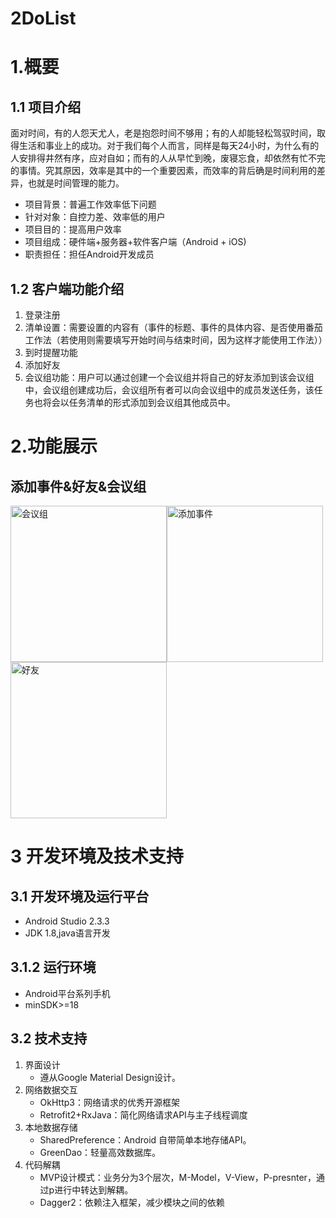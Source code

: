 # 2DoList
# 1.概要
## 1.1 项目介绍
面对时间，有的人怨天尤人，老是抱怨时间不够用；有的人却能轻松驾驭时间，取得生活和事业上的成功。对于我们每个人而言，同样是每天24小时，为什么有的人安排得井然有序，应对自如；而有的人从早忙到晚，废寝忘食，却依然有忙不完的事情。究其原因，效率是其中的一个重要因素，而效率的背后确是时间利用的差异，也就是时间管理的能力。
- 项目背景：普遍工作效率低下问题
- 针对对象：自控力差、效率低的用户
- 项目目的：提高用户效率
- 项目组成：硬件端+服务器+软件客户端（Android + iOS)
- 职责担任：担任Android开发成员
## 1.2 客户端功能介绍
1. 登录注册
2. 清单设置：需要设置的内容有（事件的标题、事件的具体内容、是否使用番茄工作法（若使用则需要填写开始时间与结束时间，因为这样才能使用工作法））
3. 到时提醒功能
4. 添加好友
5. 会议组功能：用户可以通过创建一个会议组并将自己的好友添加到该会议组中，会议组创建成功后，会议组所有者可以向会议组中的成员发送任务，该任务也将会以任务清单的形式添加到会议组其他成员中。
# 2.功能展示
## 添加事件&好友&会议组
<img src="https://upload-images.jianshu.io/upload_images/2536154-730aa96c028a70c7.png?imageMogr2/auto-orient/strip%7CimageView2/2/w/1240" title="会议组" width="250px" ><img src="https://upload-images.jianshu.io/upload_images/2536154-b135b7e9d02471dd.png?imageMogr2/auto-orient/strip%7CimageView2/2/w/1240" title="添加事件" width="250px" ><img src="https://upload-images.jianshu.io/upload_images/2536154-15ac6e39d8bd2822.png?imageMogr2/auto-orient/strip%7CimageView2/2/w/1240" title="好友" width="250px" >
# 3 开发环境及技术支持
## 3.1 开发环境及运行平台
- Android Studio 2.3.3
- JDK 1.8,java语言开发
## 3.1.2 运行环境
- Android平台系列手机
- minSDK>=18
## 3.2 技术支持
1. 界面设计
    * 遵从Google Material Design设计。
2. 网络数据交互
    * OkHttp3：网络请求的优秀开源框架
    * Retrofit2+RxJava：简化网络请求API与主子线程调度
3. 本地数据存储
    * SharedPreference：Android 自带简单本地存储API。
    * GreenDao：轻量高效数据库。
4. 代码解耦
    * MVP设计模式：业务分为3个层次，M-Model，V-View，P-presnter，通过p进行中转达到解耦。
    * Dagger2：依赖注入框架，减少模块之间的依赖
